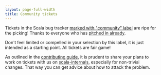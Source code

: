 ```yaml
---
layout: page-full-width
title: Community tickets
---
```


Tickets in the Scala bug tracker [marked with "community" label](https://issues.scala-lang.org/issues/?jql=labels%20%3D%20%22community%22%20and%20status%20%3D%20open%20ORDER%20BY%20createdDate%20desc)
are ripe for the picking! Thanks to everyone who has [pitched in already](https://issues.scala-lang.org/issues/?jql=labels%20%3D%20%22community%22%20and%20resolution%20%3D%20fixed%20ORDER%20BY%20createdDate%20desc).

Don't feel limited or compelled in your selection by this label, it is just intended as a starting
point. All tickets are fair game!

As outlined in the [contributing guide](./guide.html), it is prudent to share your plans to work
on tickets with us on [scala-internals](https://groups.google.com/forum/#!forum/scala-internals),
especially for non-trivial changes. That way you can get advice about how to attack the problem.
